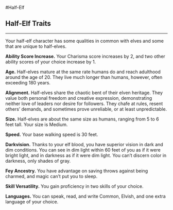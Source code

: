 #Half-Elf
## Half-Elf Traits
- - -
Your half-elf character has some qualities in common with elves and some that are unique to half-elves.

**Ability Score Increase.** Your Charisma score increases by 2, and two other ability scores of your choice increase by 1.

**Age.** Half-elves mature at the same rate humans do and reach adulthood around the age of 20. They live much longer than humans, however, often exceeding 180 years.

**Alignment.** Half-elves share the chaotic bent of their elven heritage. They value both personal freedom and creative expression, demonstrating neither love of leaders nor desire for followers. They chafe at rules, resent others’ demands, and sometimes prove unreliable, or at least unpredictable.

**Size.** Half-elves are about the same size as humans, ranging from 5 to 6 feet tall. Your size is Medium.

**Speed.** Your base walking speed is 30 feet.

**Darkvision.** Thanks to your elf blood, you have superior vision in dark and dim conditions. You can see in dim light within 60 feet of you as if it were bright light, and in darkness as if it were dim light. You can’t discern color in darkness, only shades of gray.

**Fey Ancestry.** You have advantage on saving throws against being charmed, and magic can’t put you to sleep.

**Skill Versatility.** You gain proficiency in two skills of your choice.

**Languages.** You can speak, read, and write Common, Elvish, and one extra language of your choice.
